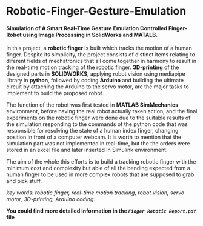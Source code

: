 # Robotic-Finger-Gesture-Emulation
#### Simulation of A Smart Real-Time Gesture Emulation Controlled Finger-Robot using Image Processing in SolidWorks and MATALB.

In this project, a **robotic finger** is built which tracks the motion of a human finger. Despite its simplicity, the project consists of distinct items relating to diferent fields of mechatronics that all come together in harmony to result in the real-time motion tracking of the robotic finger. **3D-printing** of the designed parts in **SOLIDWORKS**, applying robot vision using mediapipe library in **python**, followed by coding **Arduino** and building the ultimate circuit by attaching the Arduino to the servo motor, are the major tasks to implement to build the proposed robot.

The function of the robot was first tested in **MATLAB SimMechanics** environment, before having the real robot actually taken action; and the final experiments on the robotic finger were done due to the suitable results of the simulation responding to the commands of the python code that was responsible for resolving the state of a human index finger, changing position in front of a computer webcam. It is worth to mention that the simulation part was not implemented in real-time, but the the orders were stored in an excel file and later inserted in Simulink environment.

The aim of the whole this efforts is to build a tracking robotic finger with the minimum cost and complexity but able of all the bending expected from a human finger to be used in more complex robots that are supposed to grab and pick stuff.

*key words: robotic finger, real-time motion tracking, robot vision, servo motor, 3D-printing, Arduino coding.*

**You could find more detailed information in the *`Finger Robotic Report.pdf`* file**
